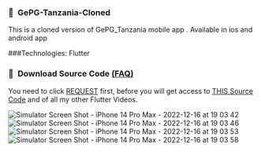 ### 💖&ensp;GePG-Tanzania-Cloned

This is a cloned version of GePG_Tanzania mobile app . Available in ios and android app

###Technologies: Flutter


### 💖&ensp;Download Source Code [(FAQ)](https://github.com/JohannesMilke/sponsorware "FAQ")

You need to click [REQUEST](https://johannesmilke.com/#/request "REQUEST") first, before you will get access to [THIS Source Code](https://github.com/JohannesMilke-Sponsors/user_location "THIS Source Code") and of all my other Flutter Videos.




![Simulator Screen Shot - iPhone 14 Pro Max - 2022-12-16 at 19 03 42](https://user-images.githubusercontent.com/77027012/208182860-39ef93ca-079c-44b8-bc78-296fb4640919.png)
![Simulator Screen Shot - iPhone 14 Pro Max - 2022-12-16 at 19 03 46](https://user-images.githubusercontent.com/77027012/208182874-e63f9da0-7e34-412a-a755-2a1d967f5079.png)
![Simulator Screen Shot - iPhone 14 Pro Max - 2022-12-16 at 19 03 53](https://user-images.githubusercontent.com/77027012/208182885-ca359382-4b58-4208-a44b-9c4577b9a26b.png)
![Simulator Screen Shot - iPhone 14 Pro Max - 2022-12-16 at 19 03 58](https://user-images.githubusercontent.com/77027012/208182892-ffa5c10b-fa34-4908-a0e8-5eb5bba90ccf.png)


